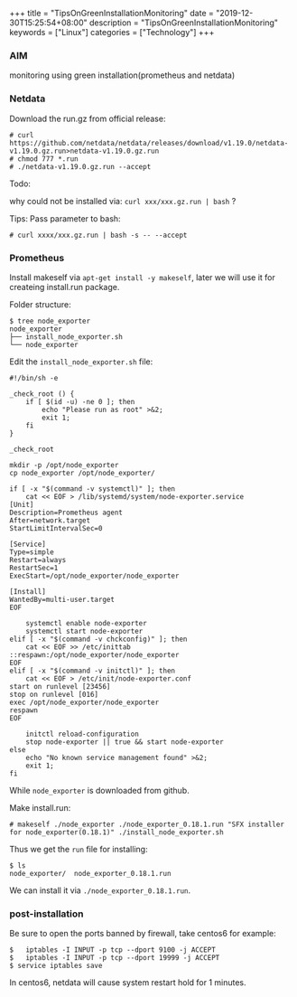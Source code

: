 +++
title = "TipsOnGreenInstallationMonitoring"
date = "2019-12-30T15:25:54+08:00"
description = "TipsOnGreenInstallationMonitoring"
keywords = ["Linux"]
categories = ["Technology"]
+++
### AIM
monitoring using green installation(prometheus and netdata)
### Netdata
Download the run.gz from official release:     

```
# curl https://github.com/netdata/netdata/releases/download/v1.19.0/netdata-v1.19.0.gz.run>netdata-v1.19.0.gz.run
# chmod 777 *.run
# ./netdata-v1.19.0.gz.run --accept
```
Todo:    

why could not be installed via:    `curl xxx/xxx.gz.run | bash` ?   

Tips: Pass parameter to bash:    

```
# curl xxxx/xxx.gz.run | bash -s -- --accept
```
### Prometheus
Install makeself via `apt-get install -y makeself`, later we will use it for createing install.run package.   

Folder structure:    

```
$ tree node_exporter 
node_exporter
├── install_node_exporter.sh
└── node_exporter
```
Edit the `install_node_exporter.sh` file:     

```
#!/bin/sh -e

_check_root () {
    if [ $(id -u) -ne 0 ]; then
        echo "Please run as root" >&2;
        exit 1;
    fi
}

_check_root

mkdir -p /opt/node_exporter
cp node_exporter /opt/node_exporter/

if [ -x "$(command -v systemctl)" ]; then
    cat << EOF > /lib/systemd/system/node-exporter.service
[Unit]
Description=Prometheus agent
After=network.target
StartLimitIntervalSec=0

[Service]
Type=simple
Restart=always
RestartSec=1
ExecStart=/opt/node_exporter/node_exporter

[Install]
WantedBy=multi-user.target
EOF

    systemctl enable node-exporter
    systemctl start node-exporter
elif [ -x "$(command -v chckconfig)" ]; then
    cat << EOF >> /etc/inittab
::respawn:/opt/node_exporter/node_exporter
EOF
elif [ -x "$(command -v initctl)" ]; then
    cat << EOF > /etc/init/node-exporter.conf
start on runlevel [23456]
stop on runlevel [016]
exec /opt/node_exporter/node_exporter
respawn
EOF

    initctl reload-configuration
    stop node-exporter || true && start node-exporter
else
    echo "No known service management found" >&2;
    exit 1;
fi
```

While `node_exporter` is downloaded from github.    

Make install.run:    

```
# makeself ./node_exporter ./node_exporter_0.18.1.run "SFX installer for node_exporter(0.18.1)" ./install_node_exporter.sh
```

Thus we get the `run` file for installing:     

```
$ ls
node_exporter/  node_exporter_0.18.1.run
```
We can install it via `./node_exporter_0.18.1.run`.    

### post-installation
Be sure to open the ports banned by firewall, take centos6 for example:      

```
$   iptables -I INPUT -p tcp --dport 9100 -j ACCEPT
$   iptables -I INPUT -p tcp --dport 19999 -j ACCEPT
$ service iptables save
```
In centos6, netdata will cause system restart hold for 1 minutes.   
